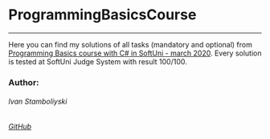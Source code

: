 
# ProgrammingBasicsCourse

------------

Here you can find my solutions of all tasks (mandatory and optional) from [Programming Basics course with C# in SoftUni - march 2020](https://softuni.bg/trainings/2808/programming-basics-with-c-sharp-march-2020">ProgrammingBasicsCourse). Every solution is tested at SoftUni Judge System with result 100/100.

### Author:
###### Ivan Stamboliyski

###### [GitHub](https://github.com/ivanstamboliyski)
